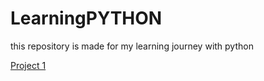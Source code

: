 # LearningPYTHON
this repository is made for my learning journey with python

[Project 1](https://github.com/KevinLeo360/LearningPYTHON/blob/main/Kevin_Leo_Nelsen_Python_Data_Manipulation_Assignment_.ipynb)
